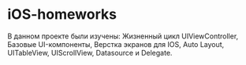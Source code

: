 # iOS-homeworks
В данном проекте были изучены: 
Жизненный цикл UIViewController,
Базовые UI-компоненты, 
Верстка экранов для IOS, Auto Layout,
UITableView, UIScrollView, Datasource и Delegate.
